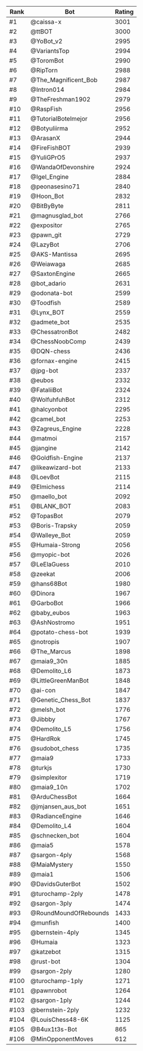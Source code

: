 Rank|Bot|Rating
---|---|---
#1|@caissa-x|3001
#2|@ttBOT|3000
#3|@YoBot_v2|2995
#4|@VariantsTop|2994
#5|@ToromBot|2990
#6|@RipTorn|2988
#7|@The_Magnificent_Bob|2987
#8|@Intron014|2984
#9|@TheFreshman1902|2979
#10|@RaspFish|2956
#11|@TutorialBotelmejor|2956
#12|@Botyuliirma|2952
#13|@ArasanX|2944
#14|@FireFishBOT|2939
#15|@YuliGPrO5|2937
#16|@WandaOfDevonshire|2924
#17|@Igel_Engine|2884
#18|@peonasesino71|2840
#19|@Hoon_Bot|2832
#20|@BitByByte|2811
#21|@magnusglad_bot|2766
#22|@expositor|2765
#23|@pawn_git|2729
#24|@LazyBot|2706
#25|@AKS-Mantissa|2695
#26|@Weiawaga|2685
#27|@SaxtonEngine|2665
#28|@bot_adario|2631
#29|@odonata-bot|2599
#30|@Toodfish|2589
#31|@Lynx_BOT|2559
#32|@admete_bot|2535
#33|@ChessatronBot|2482
#34|@ChessNoobComp|2439
#35|@DQN-chess|2436
#36|@fornax-engine|2415
#37|@jpg-bot|2337
#38|@eubos|2332
#39|@FataliiBot|2324
#40|@WolfuhfuhBot|2312
#41|@halcyonbot|2295
#42|@camel_bot|2253
#43|@Zagreus_Engine|2228
#44|@matmoi|2157
#45|@jangine|2142
#46|@Goldfish-Engine|2137
#47|@likeawizard-bot|2133
#48|@LoevBot|2115
#49|@Elmichess|2114
#50|@maello_bot|2092
#51|@BLANK_BOT|2083
#52|@TopasBot|2079
#53|@Boris-Trapsky|2059
#54|@Walleye_Bot|2059
#55|@Humaia-Strong|2056
#56|@myopic-bot|2026
#57|@LeElaGuess|2010
#58|@zeekat|2006
#59|@hans68Bot|1980
#60|@Dinora|1967
#61|@GarboBot|1966
#62|@baby_eubos|1963
#63|@AshNostromo|1951
#64|@potato-chess-bot|1939
#65|@notropis|1907
#66|@The_Marcus|1898
#67|@maia9_30n|1885
#68|@Demolito_L6|1873
#69|@LittleGreenManBot|1848
#70|@ai-con|1847
#71|@Genetic_Chess_Bot|1837
#72|@melsh_bot|1776
#73|@Jibbby|1767
#74|@Demolito_L5|1756
#75|@HardRok|1745
#76|@sudobot_chess|1735
#77|@maia9|1733
#78|@turkjs|1730
#79|@simplexitor|1719
#80|@maia9_10n|1702
#81|@ArduChessBot|1664
#82|@jmjansen_aus_bot|1651
#83|@RadianceEngine|1646
#84|@Demolito_L4|1604
#85|@schnecken_bot|1604
#86|@maia5|1578
#87|@sargon-4ply|1568
#88|@MaiaMystery|1550
#89|@maia1|1506
#90|@DavidsGuterBot|1502
#91|@turochamp-2ply|1478
#92|@sargon-3ply|1474
#93|@RoundMoundOfRebounds|1433
#94|@munfish|1400
#95|@bernstein-4ply|1345
#96|@Humaia|1323
#97|@katzebot|1315
#98|@rust-bot|1304
#99|@sargon-2ply|1280
#100|@turochamp-1ply|1271
#101|@pawnrobot|1264
#102|@sargon-1ply|1244
#103|@bernstein-2ply|1232
#104|@LouisChess48-6K|1125
#105|@B4ux1t3s-Bot|865
#106|@MinOpponentMoves|612
